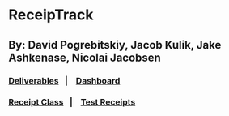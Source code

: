 # ReceipTrack
## By: David Pogrebitskiy, Jacob Kulik, Jake Ashkenase, Nicolai Jacobsen
 
### [Deliverables](https://github.com/pogrebitskiy/ReciepTrack/blob/592c3e0fbc6a421ddffc36f696be3c856debf3f4/deliverables) &ensp;| &ensp; [Dashboard](https://github.com/pogrebitskiy/ReciepTrack/blob/592c3e0fbc6a421ddffc36f696be3c856debf3f4/dashboard.py)
### [Receipt Class](https://github.com/pogrebitskiy/ReciepTrack/blob/592c3e0fbc6a421ddffc36f696be3c856debf3f4/Receipt.py) &ensp;| &ensp;  [Test Receipts](https://github.com/pogrebitskiy/ReciepTrack/blob/592c3e0fbc6a421ddffc36f696be3c856debf3f4/receipts)


